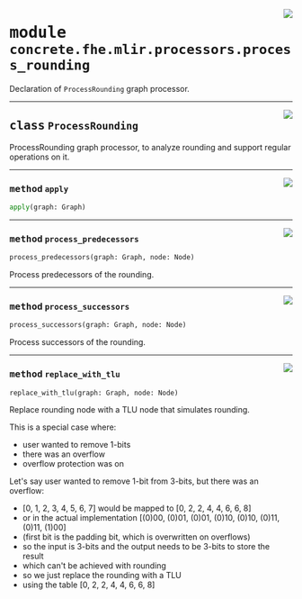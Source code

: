 <!-- markdownlint-disable -->

<a href="../../../compilers/concrete-compiler/compiler/lib/Bindings/Python/concrete/fhe/mlir/processors/process_rounding.py#L0"><img align="right" style="float:right;" src="https://img.shields.io/badge/-source-cccccc?style=flat-square"></a>

# <kbd>module</kbd> `concrete.fhe.mlir.processors.process_rounding`
Declaration of `ProcessRounding` graph processor. 



---

<a href="../../../compilers/concrete-compiler/compiler/lib/Bindings/Python/concrete/fhe/mlir/processors/process_rounding.py#L17"><img align="right" style="float:right;" src="https://img.shields.io/badge/-source-cccccc?style=flat-square"></a>

## <kbd>class</kbd> `ProcessRounding`
ProcessRounding graph processor, to analyze rounding and support regular operations on it. 




---

<a href="../../../compilers/concrete-compiler/compiler/lib/Bindings/Python/concrete/fhe/mlir/processors/process_rounding.py#L22"><img align="right" style="float:right;" src="https://img.shields.io/badge/-source-cccccc?style=flat-square"></a>

### <kbd>method</kbd> `apply`

```python
apply(graph: Graph)
```





---

<a href="../../../compilers/concrete-compiler/compiler/lib/Bindings/Python/concrete/fhe/mlir/processors/process_rounding.py#L36"><img align="right" style="float:right;" src="https://img.shields.io/badge/-source-cccccc?style=flat-square"></a>

### <kbd>method</kbd> `process_predecessors`

```python
process_predecessors(graph: Graph, node: Node)
```

Process predecessors of the rounding. 

---

<a href="../../../compilers/concrete-compiler/compiler/lib/Bindings/Python/concrete/fhe/mlir/processors/process_rounding.py#L142"><img align="right" style="float:right;" src="https://img.shields.io/badge/-source-cccccc?style=flat-square"></a>

### <kbd>method</kbd> `process_successors`

```python
process_successors(graph: Graph, node: Node)
```

Process successors of the rounding. 

---

<a href="../../../compilers/concrete-compiler/compiler/lib/Bindings/Python/concrete/fhe/mlir/processors/process_rounding.py#L72"><img align="right" style="float:right;" src="https://img.shields.io/badge/-source-cccccc?style=flat-square"></a>

### <kbd>method</kbd> `replace_with_tlu`

```python
replace_with_tlu(graph: Graph, node: Node)
```

Replace rounding node with a TLU node that simulates rounding. 

This is a special case where: 
- user wanted to remove 1-bits 
- there was an overflow 
- overflow protection was on 

Let's say user wanted to remove 1-bit from 3-bits, but there was an overflow: 
- [0, 1, 2, 3, 4, 5, 6, 7] would be mapped to [0, 2, 2, 4, 4, 6, 6, 8] 
- or in the actual implementation [(0)00, (0)01, (0)01, (0)10, (0)10, (0)11, (0)11, (1)00] 
- (first bit is the padding bit, which is overwritten on overflows) 
- so the input is 3-bits and the output needs to be 3-bits to store the result 
- which can't be achieved with rounding 
- so we just replace the rounding with a TLU 
- using the table [0, 2, 2, 4, 4, 6, 6, 8] 


